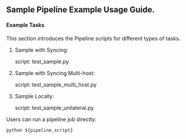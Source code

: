 ## Sample Pipeline Example Usage Guide.

#### Example Tasks

This section introduces the Pipeline scripts for different types of tasks.

1. Sample with Syncing:

   script: test_sample.py

2. Sample with Syncing Multi-host:

   script: test_sample_multi_host.py

3. Sample Locally:

   script: test_sample_unilateral.py

Users can run a pipeline job directly:

    python ${pipeline_script}